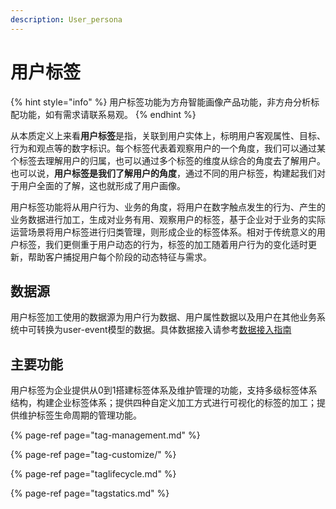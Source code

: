 ```yaml
---
description: User_persona
---
```


# 用户标签



{% hint style="info" %}
用户标签功能为方舟智能画像产品功能，非方舟分析标配功能，如有需求请联系易观。
{% endhint %}

从本质定义上来看**用户标签**是指，关联到用户实体上，标明用户客观属性、目标、行为和观点等的数字标识。每个标签代表着观察用户的一个角度，我们可以通过某个标签去理解用户的归属，也可以通过多个标签的维度从综合的角度去了解用户。也可以说，**用户标签是我们了解用户的角度**，通过不同的用户标签，构建起我们对于用户全面的了解，这也就形成了用户画像。

用户标签功能将从用户行为、业务的角度，将用户在数字触点发生的行为、产生的业务数据进行加工，生成对业务有用、观察用户的标签，基于企业对于业务的实际运营场景将用户标签进行归类管理，则形成企业的标签体系。相对于传统意义的用户标签，我们更侧重于用户动态的行为，标签的加工随着用户行为的变化适时更新，帮助客户捕捉用户每个阶段的动态特征与需求。



## 数据源

用户标签加工使用的数据源为用户行为数据、用户属性数据以及用户在其他业务系统中可转换为user-event模型的数据。具体数据接入请参考[数据接入指南](https://app.gitbook.com/@analysys/s/ark/integration/prepare/@drafts)

## 主要功能

用户标签为企业提供从0到1搭建标签体系及维护管理的功能，支持多级标签体系结构，构建企业标签体系；提供四种自定义加工方式进行可视化的标签的加工；提供维护标签生命周期的管理功能。

{% page-ref page="tag-management.md" %}

{% page-ref page="tag-customize/" %}

{% page-ref page="taglifecycle.md" %}

{% page-ref page="tagstatics.md" %}





